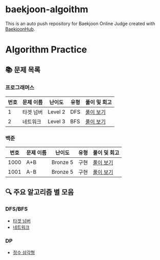 # baekjoon-algoithm
This is an auto push repository for Baekjoon Online Judge created with [BaekjoonHub](https://github.com/BaekjoonHub/BaekjoonHub).

# Algorithm Practice

## 📚 문제 목록

### 프로그래머스

| 번호 | 문제 이름 | 난이도 | 유형 | 풀이 및 회고 |
|------|-----------|--------|------|--------------|
| 1    | 타겟 넘버 | Level 2| DFS  | [풀이 보기](./programmers/타겟넘버/README.md) |
| 2    | 네트워크  | Level 3| BFS  | [풀이 보기](./programmers/네트워크/README.md) |

### 백준

| 번호 | 문제 이름 | 난이도 | 유형 | 풀이 및 회고 |
|------|-----------|--------|------|--------------|
| 1000 | A+B       | Bronze 5| 구현 | [풀이 보기](./baekjoon/1000/README.md) |
| 1001 | A-B       | Bronze 5| 구현 | [풀이 보기](./baekjoon/1001/README.md) |

## 🔍 주요 알고리즘 별 모음

### DFS/BFS
- [타겟 넘버](./programmers/타겟넘버/README.md)
- [네트워크](./programmers/네트워크/README.md)

### DP
- [정수 삼각형](./programmers/정수삼각형/README.md)
